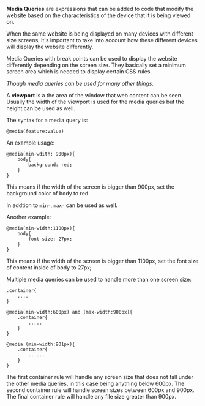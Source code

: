 **Media Queries** are expressions that can be added to code that modify the website based on the characteristics of the device that it is being viewed on.


When the same website is being displayed on many devices with different size screens, it's important to take into account how these different devices will display the website differently.


Media Queries with break points can be used to display the website differently depending on the screen size. They basically set a minimum screen area which is needed to display certain CSS rules.


*Though media queries can be used for many other things.*

A **viewport** is a the area of the window that web content can be seen. Usually the width of the viewport is used for the media queries but the height can be used as well. 

The syntax for a media query is:

```
@media(feature:value)
```
An example usage:

```
@media(min-wdith: 900px){
    body{
        background: red;
    }
}
```

This means if the width of the screen is bigger than 900px, set the background color of body to red.

In addtion to `min-`, `max-` can be used as well.


Another example:

```
@media(min-width:1100px){
    body{
        font-size: 27px;
    }
}
```
This means if the width of the screen is bigger than 1100px, set the font size of content inside of body to 27px;


Multiple media queries can be used to handle more than one screen size:

```
.container{
    ....
}

@media(min-width:600px) and (max-width:900px){
    .container{
        .....
    }
}

@media (min-width:901px){
    .container{
        ......
    }
}
```

The first container rule will handle any screen size that does not fall under the other media queries, in this case being anything below 600px. The second container rule will handle screen sizes between 600px and 900px. The final container rule will handle any file size greater than 900px.
